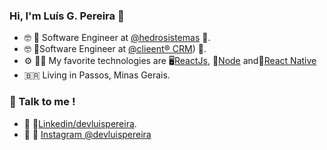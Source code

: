 ### Hi, I'm Luís G. Pereira 👋
- 🤓  🤖 Software Engineer at [@hedrosistemas](https://hedro.com.br)  🤖.
- 🤓  💸Software Engineer at  [@clieent® CRM](https://clieent.com/))  💸.
- ⚙️  👨‍💻 My favorite technologies are  🖥️[ReactJs](https://reactjs.org/), 🤩[Node](https://nodejs.org/en/) and📱[React Native](https://react)
- 🇧🇷 Living in Passos, Minas Gerais.
  
### 🤙 Talk to me ! 

-  👔 👔[Linkedin/devluispereira](https://www.linkedin.com/in/devluispereira/).
-  👀 📸 [Instagram @devluispereira](https://www.instagram.com/devluispereira/)

<!--
**devluispereira/devluispereira** is a ✨ _special_ ✨ repository because its `README.md` (this file) appears on your GitHub profile.


